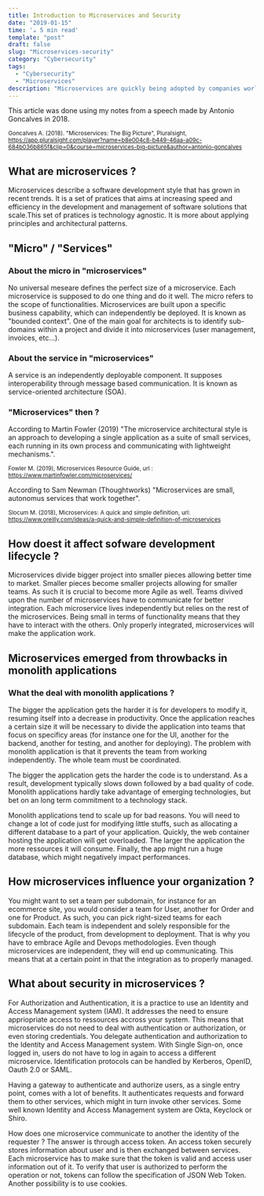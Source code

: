 ```yaml
---
title: Introduction to Microservices and Security
date: "2019-01-15"
time: '☕️ 5 min read'
template: "post"
draft: false
slug: "Microservices-security"
category: "Cybersecurity"
tags:
  - "Cybersecurity"
  - "Microservices"
description: "Microservices are quickly being adopted by companies worldwide. This article looks at the basics of microservices and question its practice through cybersecurity."
---
```


This article was done using my notes from a speech made by Antonio Goncalves in 2018.

<sub>Goncalves A. (2018). "Microservices: The Big Picture", Pluralsight, https://app.pluralsight.com/player?name=b8e004c8-b449-46aa-a09c-684b036b865f&clip=0&course=microservices-big-picture&author=antonio-goncalves</sub>

## What are microservices ?

Microservices describe a software development style that has grown in recent trends. It is a set of pratices that aims at increasing speed and efficiency in the development and management of software solutions that scale.This set of pratices is technology agnostic. It is more about applying principles and architectural patterns.

## "Micro" / "Services"

### About the micro in "microservices"

No universal meseare defines the perfect size of a microservice. Each microservice is supposed to do one thing and do it well. The micro refers to the scope of functionalities. Microservices are built upon a specific business capability, which can independently be deployed. It is known as "bounded context". One of the main goal for architects is to identify sub-domains within a project and divide it into microservices (user management, invoices, etc...).

### About the service in "microservices"

A service is an independently deployable component. It supposes interoperability through message based communication. It is known as service-oriented architecture (SOA).

### "Microservices" then ?

According to Martin Fowler (2019) "The microservice architectural style is an approach to developing a single application as a suite of small services, each running in its own process and communicating with lightweight mechanisms.".

<sub>Fowler M. (2019), Microservices Resource Guide, url : https://www.martinfowler.com/microservices/</sub>

According to Sam Newman (Thoughtworks) "Microservices are small, autonomus services that work together".

<sub>Slocum M. (2018), Microservices: A quick and simple definition, url: https://www.oreilly.com/ideas/a-quick-and-simple-definition-of-microservices</sub>

## How doest it affect sofware development lifecycle ?

Microservices divide bigger project into smaller pieces allowing better time to market. Smaller pieces become smaller projects allowing for smaller teams. As such it is crucial to become more Agile as well. Teams divived upon the number of microservices have to communicate for better integration. Each microservice lives independently but relies on the rest of the microservices. Being small in terms of functionality means that they have to interact with the others. Only properly integrated, microservices will make the application work.

## Microservices emerged from throwbacks in monolith applications

### What the deal with monolith applications ?

The bigger the application gets the harder it is for developers to modify it, resuming itself into a decrease in productivity. Once the application reaches a certain size it will be necessary to divide the application into teams that focus on specificy areas (for instance one for the UI, another for the backend, another for testing, and another for deploying). The problem with monolith application is that it prevents the team from working independently. The whole team must be coordinated.

The bigger the application gets the harder the code is to understand. As a result, development typically slows down followed by a bad quality of code. Monolith applications hardly take advantage of emerging technologies, but bet on an long term commitment to a technology stack.

Monolith applications tend to scale up for bad reasons. You will need to change a lot of code just for modifying little stuffs, such as allocating a different database to a part of your application. Quickly, the web container hosting the application will get overloaded. The larger the application the more ressources it will consume. Finally, the app might run a huge database, which might negatively impact performances.

## How microservices influence your organization ?

You might want to set a team per subdomain, for instance for an ecommerce site, you would consider a team for User, another for Order and one for Product. As such, you can pick right-sized teams for each subdomain. Each team is independent and solely responsible for the lifecycle of the product, from development to deployment. That is why you have to embrace Agile and Devops methodologies. Even though microservices are independent, they will end up communicating. This means that at a certain point in that the integration as to properly managed.

## What about security in microservices ?

For Authorization and Authentication, it is a practice to use an Identity and Access Management system (IAM). It addresses the need to ensure appriopriate access to ressources accross your system. This means that microservices do not need to deal with authentication or authorization, or even storing credentials. You delegate authentication and authorization to the Identity and Access Management system. With Single Sign-on, once logged in, users do not have to log in again to access a different microservice. Identification protocols can be handled by Kerberos, OpenID, Oauth 2.0 or SAML.

Having a gateway to authenticate and authorize users, as a single entry point, comes with a lot of benefits. It authenticates requests and forward them to other services, which might in turn invoke other services. Some well known Identity and Access Management system are Okta, Keyclock or Shiro.

How does one microservice communicate to another the identity of the requester ? The answer is through access token. An access token securely stores information about user and is then exchanged between services. Each microservice has to make sure that the token is valid and access user information out of it. To verify that user is authorized to perform the operation or not, tokens can follow the specification of JSON Web Token. Another possibility is to use cookies.
